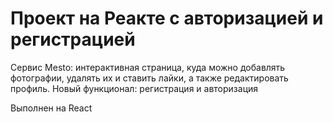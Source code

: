 # Проект на Реакте с авторизацией и регистрацией

Сервис Mesto: интерактивная страница, куда можно добавлять фотографии, удалять их и ставить лайки, а также редактировать профиль.
Новый функционал: регистрация и авторизация 

Выполнен на React
